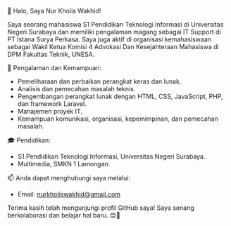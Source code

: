 👋 Halo, Saya Nur Kholis Wakhid!

Saya seorang mahasiswa S1 Pendidikan Teknologi Informasi di Universitas Negeri Surabaya dan memiliki pengalaman magang sebagai IT Support di PT Istana Surya Perkasa. Saya juga aktif di organisasi kemahasiswaan sebagai Wakil Ketua Komisi 4 Advokasi Dan Kesejahteraan Mahasiswa di DPM Fakultas Teknik, UNESA.

🚀 Pengalaman dan Kemampuan:
- Pemeliharaan dan perbaikan perangkat keras dan lunak.
- Analisis dan pemecahan masalah teknis.
- Pengembangan perangkat lunak dengan HTML, CSS, JavaScript, PHP, dan framework Laravel.
- Manajemen proyek IT.
- Kemampuan komunikasi, organisasi, kepemimpinan, dan pemecahan masalah.

🎓 Pendidikan:
- S1 Pendidikan Teknologi Informasi, Universitas Negeri Surabaya.
- Multimedia, SMKN 1 Lamongan.

📫 Anda dapat menghubungi saya melalui:
- Email: nurkholiswakhid@gmail.com


Terima kasih telah mengunjungi profil GitHub saya! Saya senang berkolaborasi dan belajar hal baru. 😊🌟
